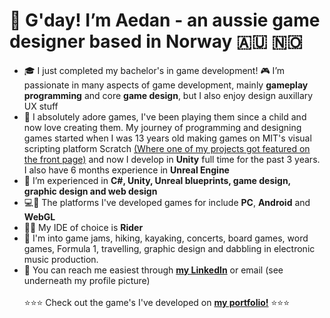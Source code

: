 # 🦘 G'day! I’m Aedan - an aussie game designer based in Norway 🇦🇺 🇳🇴 
- 🎓 I just completed my bachelor's in game development! 🎮 I’m passionate in many aspects of game development, mainly **gameplay programming** and core **game design**, but I also enjoy design auxillary UX stuff
- 🐣 I absolutely adore games, I've been playing them since a child and now love creating them. My journey  of programming and designing games started when I was 13 years old making games on MIT's visual scripting platform Scratch [(Where one of my projects got featured on the front page)](https://scratch.mit.edu/projects/11436928/) and now I develop in **Unity** full time for the past 3 years. I also have 6 months experience in **Unreal Engine**
- 🔧 I’m experienced in **C#, Unity, Unreal blueprints, game design, graphic design and web design**
- 💻📲 The platforms I've developed games for include **PC**, **Android** and **WebGL**
- 👨‍💻 My IDE of choice is **Rider**
- 🛶 I'm into game jams, hiking, kayaking, concerts, board games, word games, Formula 1, travelling, graphic design and dabbling in electronic music production.
- 📨 You can reach me easiest through [**my LinkedIn**](www.linkedin.com/in/aedans) or email (see underneath my profile picture)
<br> <br>⭐⭐⭐ Check out the game's I've developed on [**my portfolio!**](https://aedan.site) ⭐⭐⭐
